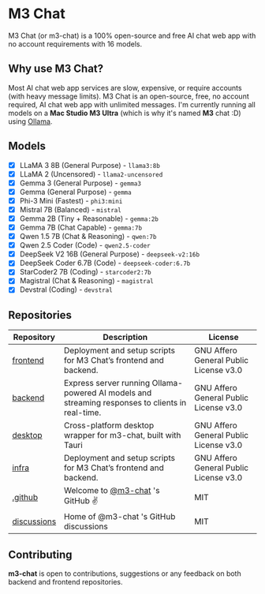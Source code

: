 # M3 Chat
M3 Chat (or m3-chat) is a 100% open-source and free AI chat web app with no account requirements with 16 models.

## Why use M3 Chat?
Most AI chat web app services are slow, expensive, or require accounts (with heavy message limits). M3 Chat is an open-source, free, no account required, AI chat web app with unlimited messages.
I'm currently running all models on a **Mac Studio M3 Ultra** (which is why it's named **M3** chat :D) using [Ollama](https://ollama.com).

## Models
- [x]  LLaMA 3 8B (General Purpose) - `llama3:8b`
- [x]  LLaMA 2 (Uncensored) - `llama2-uncensored`
- [x]  Gemma 3 (General Purpose) - `gemma3`
- [x]  Gemma (General Purpose) - `gemma`
- [x]  Phi-3 Mini (Fastest) - `phi3:mini`
- [x]  Mistral 7B (Balanced) - `mistral`
- [x]  Gemma 2B (Tiny + Reasonable) - `gemma:2b`
- [x]  Gemma 7B (Chat Capable) - `gemma:7b`
- [x]  Qwen 1.5 7B (Chat & Reasoning) - `qwen:7b`
- [x]  Qwen 2.5 Coder (Code) - `qwen2.5-coder`
- [x]  DeepSeek V2 16B (General Purpose) - `deepseek-v2:16b`
- [x]  DeepSeek Coder 6.7B (Code) - `deepseek-coder:6.7b`
- [x]  StarCoder2 7B (Coding) - `starcoder2:7b`
- [x]  Magistral (Chat & Reasoning) - `magistral`
- [x]  Devstral (Coding) - `devstral`

## Repositories
| Repository | Description | License |
| --- | --- | --- |
| [frontend](https://github.com/m3-chat/frontend) | Deployment and setup scripts for M3 Chat’s frontend and backend. | GNU Affero General Public License v3.0 |
| [backend](https://github.com/m3-chat/backend) | Express server running Ollama-powered AI models and streaming responses to clients in real-time. | GNU Affero General Public License v3.0 |
| [desktop](https://github.com/m3-chat/desktop) | Cross-platform desktop wrapper for m3-chat, built with Tauri | GNU Affero General Public License v3.0 |
| [infra](https://github.com/m3-chat/infra) | Deployment and setup scripts for M3 Chat’s frontend and backend. | GNU Affero General Public License v3.0 |
| [.github](https://github.com/m3-chat/.github) | Welcome to [@m3-chat](https://github.com/m3-chat) 's GitHub ✌️ | MIT |
| [discussions](https://github.com/m3-chat/discussions) | Home of @m3-chat 's GitHub discussions | MIT |

## Contributing
**m3-chat** is open to contributions, suggestions or any feedback on both backend and frontend repositories.
